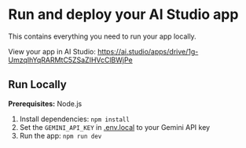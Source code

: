 # Run and deploy your AI Studio app

This contains everything you need to run your app locally.

View your app in AI Studio: https://ai.studio/apps/drive/1g-UmzqIhYqRARMtC5ZSaZIHVcClBWjPe

## Run Locally

**Prerequisites:**  Node.js


1. Install dependencies:
   `npm install`
2. Set the `GEMINI_API_KEY` in [.env.local](.env.local) to your Gemini API key
3. Run the app:
   `npm run dev`
